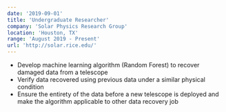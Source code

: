 ```yaml
---
date: '2019-09-01'
title: 'Undergraduate Researcher'
company: 'Solar Physics Research Group'
location: 'Houston, TX'
range: 'August 2019 - Present'
url: 'http://solar.rice.edu/'
---
```


- Develop machine learning algorithm (Random Forest) to recover damaged data from a telescope
- Verify data recovered using previous data under a similar physical condition
- Ensure the entirety of the data before a new telescope is deployed and make the algorithm applicable to other data recovery job
